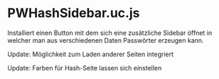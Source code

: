 # PWHashSidebar.uc.js

Installiert einen Button mit dem sich eine zusätzliche Sidebar öffnet in welcher man aus verschiedenen Daten Passwörter erzeugen kann.

Update: Möglichkeit zum Laden anderer Seiten integriert

Update: Farben für Hash-Seite lassen sich einstellen
